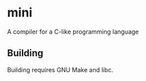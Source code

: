 # mini

A compiler for a C-like programming language

## Building

Building requires GNU Make and libc.
